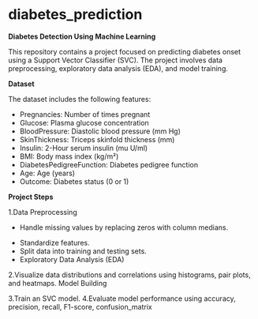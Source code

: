 # diabetes_prediction

**Diabetes Detection Using Machine Learning**

This repository contains a project focused on predicting diabetes onset using a Support Vector Classifier (SVC). The project involves data preprocessing, exploratory data analysis (EDA), and model training.

**Dataset**

The dataset includes the following features:

* Pregnancies: Number of times pregnant
* Glucose: Plasma glucose concentration
* BloodPressure: Diastolic blood pressure (mm Hg)
* SkinThickness: Triceps skinfold thickness (mm)
* Insulin: 2-Hour serum insulin (mu U/ml)
* BMI: Body mass index (kg/m²)
* DiabetesPedigreeFunction: Diabetes pedigree function
* Age: Age (years)
* Outcome: Diabetes status (0 or 1)

**Project Steps**

1.Data Preprocessing
* Handle missing values by replacing zeros with column medians.
- Standardize features.
- Split data into training and testing sets.
- Exploratory Data Analysis (EDA)

2.Visualize data distributions and correlations using histograms, pair plots, and heatmaps.
Model Building

3.Train an SVC model.
4.Evaluate model performance using accuracy, precision, recall, F1-score, confusion_matrix
